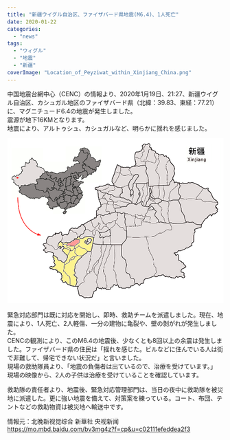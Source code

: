 ```yaml
---
title: "新疆ウイグル自治区、ファイザバード県地震(M6.4)、1人死亡"
date: 2020-01-22
categories: 
  - "news"
tags: 
  - "ウィグル"
  - "地震"
  - "新疆"
coverImage: "Location_of_Peyziwat_within_Xinjiang_China.png"
---
```


中国地震台網中心（CENC）の情報より、2020年1月19日、21:27、新疆ウイグル自治区、カシュガル地区のファイザバード県（北緯：39.83、東経：77.21）に、マグニチュード6.4の地震が発生しました。  
震源が地下16KMとなります。  
地震により、アルトゥシュ、カシュガルなど、明らかに揺れを感じました。

![](images/Location_of_Peyziwat_within_Xinjiang_China.png)

緊急対応部門は既に対応を開始し、即時、救助チームを派遣しました。現在、地震により、1人死亡、2人軽傷、一分の建物に亀裂や、壁の剝がれが発生しました。  
CENCの観測により、このM6.4の地震後、少なくとも8回以上の余震は発生しました。ファイザバード県の住民は「揺れを感じた。ビルなどに住んでいる人は街で非難して、帰宅できない状況だ」と言いました。  
現場の救助隊員より、「地震の負傷者は出ているので、治療を受けています。」  
現場の映像から、2人の子供は治療を受けていることを確認しています。

救助隊の責任者より、地震後、緊急対応管理部門は、当日の夜中に救助隊を被災地に派遣した。更に強い地震を備えて、対策案を練っている。コート、布団、テントなどの救助物資は被災地へ輸送中です。

情報元：北晚新视觉综合 新華社 央视新闻  
https://mo.mbd.baidu.com/bv3mg4z?f=cp&u=c02111efeddea2f3
